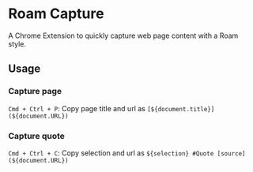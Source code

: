 # Roam Capture

A Chrome Extension to quickly capture web page content with a Roam style.

## Usage

### Capture page
`Cmd + Ctrl + P`: Copy page title and url as `[${document.title}](${document.URL})`

### Capture quote
`Cmd + Ctrl + C`: Copy selection and url as `${selection} #Quote [source](${document.URL})`